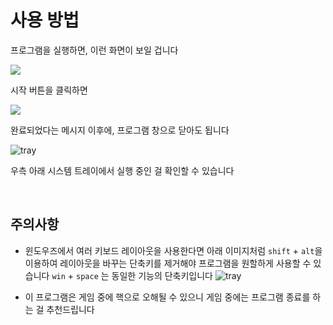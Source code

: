 # 사용 방법

프로그램을 실행하면, 이런 화면이 보일 겁니다

<img src="/images/program.png" >

시작 버튼을 클릭하면

<img src="/screenshot/complete.gif" />

완료되었다는 메시지 이후에, 프로그램 창으로 닫아도 됩니다

![tray](/images/tray.png)



우측 아래 시스템 트레이에서 실행 중인 걸 확인할 수 있습니다

<br/>

## 주의사항

- 윈도우즈에서 여러 키보드 레이아웃을 사용한다면 아래 이미지처럼 `shift` +  `alt`을 이용하여 레이아웃을 바꾸는 단축키를 제거해야 프로그램을 원할하게 사용할 수 있습니다
 `win` + `space` 는 동일한 기능의 단축키입니다
![tray](/images/altshift.png)

- 이 프로그램은 게임 중에 핵으로 오해될 수 있으니 게임 중에는 프로그램 종료를 하는 걸 추천드립니다